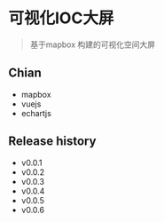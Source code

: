# 可视化IOC大屏
> 基于mapbox 构建的可视化空间大屏

## Chian
- mapbox
- vuejs
- echartjs

## Release history
- v0.0.1
- v0.0.2
- v0.0.3
- v0.0.4
- v0.0.5
- v0.0.6